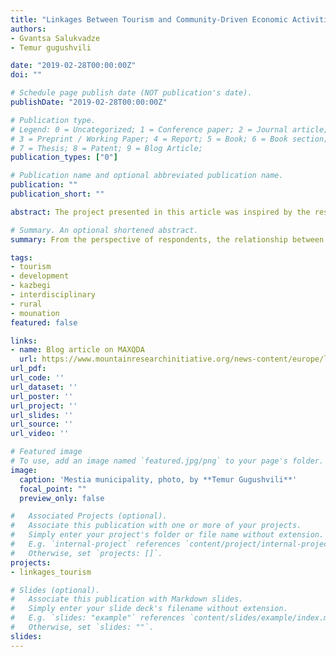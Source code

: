 ```yaml
---
title: "Linkages Between Tourism and Community-Driven Economic Activities: Shaping Sustainability in Mountain Regions"
authors:
- Gvantsa Salukvadze
- Temur gugushvili

date: "2019-02-28T00:00:00Z"
doi: ""

# Schedule page publish date (NOT publication's date).
publishDate: "2019-02-28T00:00:00Z"

# Publication type.
# Legend: 0 = Uncategorized; 1 = Conference paper; 2 = Journal article;
# 3 = Preprint / Working Paper; 4 = Report; 5 = Book; 6 = Book section;
# 7 = Thesis; 8 = Patent; 9 = Blog Article;
publication_types: ["0"]

# Publication name and optional abbreviated publication name.
publication: ""
publication_short: ""

abstract: The project presented in this article was inspired by the research results of the international interdisciplinary project ‘AMIES II - Scenario Development for Sustainable Land Use in the Greater Caucasus, Georgia,’ launched by the University of Giessen and funded by the Volkswagen Foundation. One of the main conclusions drawn by AMIES II was that rapid tourism development in the study area, the Kazbegi District, has triggered significant economic growth. However, allied economic fields which should be growing in tandem to chart an inclusive development course do not enjoy the same expected growth. Hence, the research team argued that there is need for a thorough study of this fragmented development to unlock the potential of tourism’s interlinkages for synchronized development.

# Summary. An optional shortened abstract.
summary: From the perspective of respondents, the relationship between tourism and adjoined economic branches is not sound and sustainable in the study regions. The narratives affirm that they clearly realize the existing challenge and are willing to bridge this gap and find the appropriate solutions.

tags:
- tourism
- development
- kazbegi
- interdisciplinary
- rural
- mounation
featured: false

links:
- name: Blog article on MAXQDA
  url: https://www.mountainresearchinitiative.org/news-content/europe/linkages-between-tourism-and-community-driven-economic-activities-shaping-sustainability-in-mountain-regions
url_pdf: 
url_code: ''
url_dataset: ''
url_poster: ''
url_project: ''
url_slides: ''
url_source: ''
url_video: ''

# Featured image
# To use, add an image named `featured.jpg/png` to your page's folder. 
image:
  caption: 'Mestia municipality, photo, by **Temur Gugushvili**'
  focal_point: ""
  preview_only: false

#   Associated Projects (optional).
#   Associate this publication with one or more of your projects.
#   Simply enter your project's folder or file name without extension.
#   E.g. `internal-project` references `content/project/internal-project/index.md`.
#   Otherwise, set `projects: []`.
projects: 
- linkages_tourism

# Slides (optional).
#   Associate this publication with Markdown slides.
#   Simply enter your slide deck's filename without extension.
#   E.g. `slides: "example"` references `content/slides/example/index.md`.
#   Otherwise, set `slides: ""`.
slides: 
---
```


